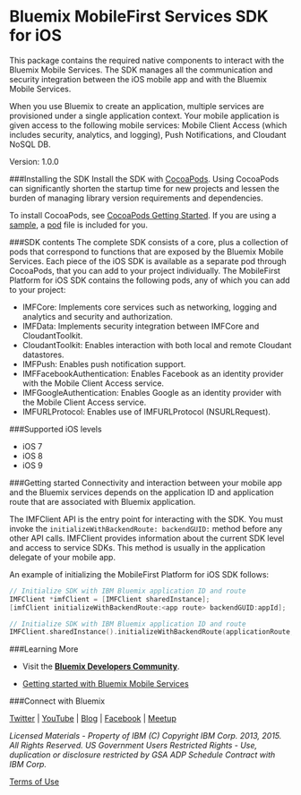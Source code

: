 Bluemix MobileFirst Services SDK for iOS
===

This package contains the required native components to interact with the Bluemix Mobile Services.  The SDK manages all the communication and security integration between
the iOS mobile app and with the Bluemix Mobile Services.

When you use Bluemix to create an application,
multiple services are provisioned under a single application context. Your mobile application is given
access to the following mobile services: Mobile Client Access (which includes security, analytics, and logging), Push Notifications, and Cloudant NoSQL DB.

Version: 1.0.0

###Installing the SDK
Install the SDK with [CocoaPods](http://cocoapods.org/). Using CocoaPods
can significantly shorten the startup time for new projects and lessen the burden of managing
library version requirements and dependencies.

To install CocoaPods, see [CocoaPods Getting Started](http://guides.cocoapods.org/using/getting-started.html#getting-started).  If you
are using a [sample](https://hub.jazz.net/user/mobilecloud),
a [pod](http://guides.cocoapods.org/using/the-podfile.html)
file is included for you.

###SDK contents
The complete SDK consists of a core, plus a collection of pods that correspond to functions that are exposed
by the Bluemix Mobile Services.  Each piece of the iOS SDK is available as a separate pod
through CocoaPods,
that you can add to your project individually. The MobileFirst Platform for iOS SDK contains the following
pods, any of which you can add to your project:

- IMFCore: Implements core services such as networking, logging and analytics and security and authorization.
- IMFData: Implements security integration between IMFCore and CloudantToolkit.
- CloudantToolkit: Enables interaction with both local and remote Cloudant datastores.
- IMFPush: Enables push notification support.
- IMFFacebookAuthentication: Enables Facebook as an identity provider with the Mobile Client Access service.
- IMFGoogleAuthentication: Enables Google as an identity provider with the Mobile Client Access service.
- IMFURLProtocol: Enables use of IMFURLProtocol (NSURLRequest).

###Supported iOS levels
- iOS 7
- iOS 8
- iOS 9

###Getting started
Connectivity and interaction between your mobile app and
the Bluemix services depends on the application ID and application route that are associated
with Bluemix application.

The IMFClient API is the entry point for interacting with the SDK.  You must invoke the `initializeWithBackendRoute: backendGUID:` method  before any other API calls.  IMFClient provides information about the current SDK level and access to service SDKs.  This method is usually in the application delegate of your mobile app.

An example of initializing the MobileFirst Platform for iOS SDK follows:
```Objective-c
// Initialize SDK with IBM Bluemix application ID and route
IMFClient *imfClient = [IMFClient sharedInstance];
[imfClient initializeWithBackendRoute:<app route> backendGUID:appId];
```

```Swift
// Initialize SDK with IBM Bluemix application ID and route
IMFClient.sharedInstance().initializeWithBackendRoute(applicationRoute, backendGUID: applicationId);
```

###Learning More
   * Visit the **[Bluemix Developers Community](https://developer.ibm.com/bluemix/)**.

   * [Getting started with Bluemix Mobile Services](https://www.ng.bluemix.net/docs/#starters/mobilefirst/gettingstarted/index.html#gettingstarted)

###Connect with Bluemix

[Twitter](https://twitter.com/ibmbluemix) |
[YouTube](https://www.youtube.com/playlist?list=PLzpeuWUENMK2d3L5qCITo2GQEt-7r0oqm) |
[Blog](https://developer.ibm.com/bluemix/blog/) |
[Facebook](https://www.facebook.com/ibmbluemix) |
[Meetup](http://www.meetup.com/bluemix/)

*Licensed Materials - Property of IBM
(C) Copyright IBM Corp. 2013, 2015. All Rights Reserved.
US Government Users Restricted Rights - Use, duplication or
disclosure restricted by GSA ADP Schedule Contract with IBM Corp.*

[Terms of Use](https://hub.jazz.net/gerrit/plugins/gerritfs/contents/bluemixmobilesdk%2Fimf-ios-sdk/refs%2Fheads%2Fmaster/License.txt)
